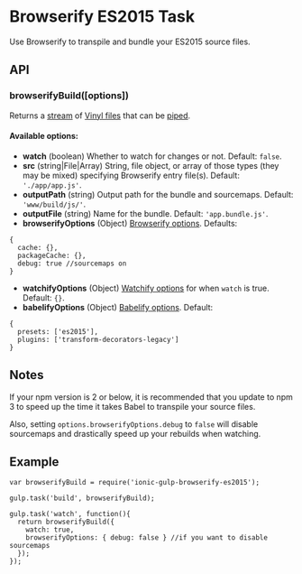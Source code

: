 # Browserify ES2015 Task
Use Browserify to transpile and bundle your ES2015 source files.

## API

### browserifyBuild([options])

Returns a [stream](http://nodejs.org/api/stream.html) of [Vinyl files](https://github.com/wearefractal/vinyl-fs)
that can be [piped](http://nodejs.org/api/stream.html#stream_readable_pipe_destination_options).

#### Available options:
- **watch** (boolean) Whether to watch for changes or not. Default: `false`.
- **src** (string|File|Array) String, file object, or array of those types (they may be mixed) specifying Browserify entry file(s). Default: `'./app/app.js'`.
- **outputPath** (string) Output path for the bundle and sourcemaps. Default: `'www/build/js/'`.
- **outputFile** (string) Name for the bundle. Default: `'app.bundle.js'`.
- **browserifyOptions** (Object) [Browserify options](https://github.com/substack/node-browserify#browserifyfiles--opts). Defaults:
```
{
  cache: {},
  packageCache: {},
  debug: true //sourcemaps on
}
```
- **watchifyOptions** (Object) [Watchify options](https://github.com/substack/watchify#watchifyb-opts) for when `watch` is true. Default: `{}`.
- **babelifyOptions** (Object) [Babelify options](https://github.com/babel/babelify#options). Default:
```
{
  presets: ['es2015'],
  plugins: ['transform-decorators-legacy']
}
```

## Notes
If your npm version is 2 or below, it is recommended that you update to npm 3 to speed up the time it takes Babel to transpile your source files.

Also, setting `options.browserifyOptions.debug` to `false` will disable sourcemaps and drastically speed up your rebuilds when watching.

## Example

```
var browserifyBuild = require('ionic-gulp-browserify-es2015');

gulp.task('build', browserifyBuild);

gulp.task('watch', function(){
  return browserifyBuild({
    watch: true,
    browserifyOptions: { debug: false } //if you want to disable sourcemaps
  });
});
```





